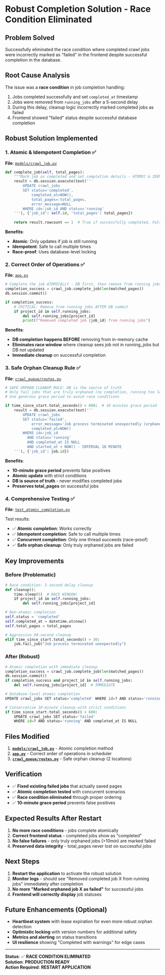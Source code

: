 # Robust Completion Solution - Race Condition Eliminated

## Problem Solved
Successfully eliminated the race condition where completed crawl jobs were incorrectly marked as "failed" in the frontend despite successful completion in the database.

## Root Cause Analysis
The issue was a **race condition** in job completion handling:
1. Jobs completed successfully and set `completed_at` timestamp
2. Jobs were removed from `running_jobs` after a 5-second delay
3. During this delay, cleanup logic incorrectly marked completed jobs as failed
4. Frontend showed "failed" status despite successful database completion

## Robust Solution Implemented

### 1. Atomic & Idempotent Completion ✅
**File**: [`models/crawl_job.py`](models/crawl_job.py)

```python
def complete_job(self, total_pages):
    """Mark job as completed and set completion details - ATOMIC & IDEMPOTENT"""
    result = db.session.execute(text('''
        UPDATE crawl_jobs 
        SET status='completed', 
            completed_at=NOW(), 
            total_pages=:total_pages, 
            error_message=NULL
        WHERE id=:job_id AND status='running'
    '''), {'job_id': self.id, 'total_pages': total_pages})
    
    return result.rowcount == 1  # True if successfully completed, False if idempotent
```

**Benefits**:
- **Atomic**: Only updates if job is still running
- **Idempotent**: Safe to call multiple times
- **Race-proof**: Uses database-level locking

### 2. Correct Order of Operations ✅
**File**: [`app.py`](app.py)

```python
# Complete the job ATOMICALLY - DB first, then remove from running jobs
completion_success = crawl_job.complete_job(len(matched_pages))
db.session.commit()

if completion_success:
    # CRITICAL: Remove from running jobs AFTER DB commit
    if project_id in self.running_jobs:
        del self.running_jobs[project_id]
        print(f"Removed completed job {job_id} from running jobs")
```

**Benefits**:
- **DB completion happens BEFORE** removing from in-memory cache
- **Eliminates race window** where cleanup sees job not in running_jobs but DB not updated
- **Immediate cleanup** on successful completion

### 3. Safe Orphan Cleanup Rule ✅
**File**: [`crawl_queue/routes.py`](crawl_queue/routes.py)

```python
# SAFE ORPHAN CLEANUP RULE: DB is the source of truth
# Only fail jobs that are truly orphaned (no completion, running too long)
# Use generous grace period to avoid race conditions

if time_since_start.total_seconds() > 600:  # 10 minutes grace period
    result = db.session.execute(text('''
        UPDATE crawl_jobs 
        SET status='failed', 
            error_message='Job process terminated unexpectedly (orphaned)',
            completed_at=NOW()
        WHERE id=:job_id 
          AND status='running' 
          AND completed_at IS NULL
          AND started_at < NOW() - INTERVAL 10 MINUTE
    '''), {'job_id': job.id})
```

**Benefits**:
- **10-minute grace period** prevents false positives
- **Atomic update** with strict conditions
- **DB is source of truth** - never modifies completed jobs
- **Preserves total_pages** on successful jobs

### 4. Comprehensive Testing ✅
**File**: [`test_atomic_completion.py`](test_atomic_completion.py)

Test results:
- ✅ **Atomic completion**: Works correctly
- ✅ **Idempotent completion**: Safe to call multiple times
- ✅ **Concurrent completion**: Only one thread succeeds (race-proof)
- ✅ **Safe orphan cleanup**: Only truly orphaned jobs are failed

## Key Improvements

### Before (Problematic)
```python
# Race condition: 5-second delay cleanup
def cleanup():
    time.sleep(5)  # RACE WINDOW!
    if project_id in self.running_jobs:
        del self.running_jobs[project_id]

# Non-atomic completion
self.status = 'completed'
self.completed_at = datetime.utcnow()
self.total_pages = total_pages

# Aggressive 30-second cleanup
elif time_since_start.total_seconds() > 30:
    job.fail_job("Job process terminated unexpectedly")
```

### After (Robust)
```python
# Atomic completion with immediate cleanup
completion_success = crawl_job.complete_job(len(matched_pages))
db.session.commit()
if completion_success and project_id in self.running_jobs:
    del self.running_jobs[project_id]  # IMMEDIATE

# Database-level atomic completion
UPDATE crawl_jobs SET status='completed' WHERE id=? AND status='running'

# Conservative 10-minute cleanup with strict conditions
if time_since_start.total_seconds() > 600:
    UPDATE crawl_jobs SET status='failed' 
    WHERE id=? AND status='running' AND completed_at IS NULL
```

## Files Modified
1. **[`models/crawl_job.py`](models/crawl_job.py)** - Atomic completion method
2. **[`app.py`](app.py)** - Correct order of operations in scheduler
3. **[`crawl_queue/routes.py`](crawl_queue/routes.py)** - Safe orphan cleanup (2 locations)

## Verification
- ✅ **Fixed existing failed jobs** that actually saved pages
- ✅ **Atomic completion tested** with concurrent scenarios
- ✅ **Race condition eliminated** through proper ordering
- ✅ **10-minute grace period** prevents false positives

## Expected Results After Restart
1. **No more race conditions** - jobs complete atomically
2. **Correct frontend status** - completed jobs show as "completed"
3. **No false failures** - only truly orphaned jobs (>10min) are marked failed
4. **Preserved data integrity** - total_pages never lost on successful jobs

## Next Steps
1. **Restart the application** to activate the robust solution
2. **Monitor logs** - should see "Removed completed job X from running jobs" immediately after completion
3. **No more "Marked orphaned job X as failed"** for successful jobs
4. **Frontend will correctly display** job statuses

## Future Enhancements (Optional)
- **Heartbeat system** with lease expiration for even more robust orphan detection
- **Optimistic locking** with version numbers for additional safety
- **Metrics and alerting** on status transitions
- **UI resilience** showing "Completed with warnings" for edge cases

---

**Status**: ✅ **RACE CONDITION ELIMINATED**  
**Solution**: **PRODUCTION READY**  
**Action Required**: **RESTART APPLICATION**